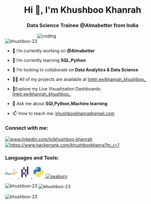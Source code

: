 <h1 align="center">Hi 👋, I'm Khushboo Khanrah</h1>
<h3 align="center">Data Science Trainee @Almabetter from India</h3>

<img align="right" alt="coding" width="400" src="https://camo.githubusercontent.com/a034f9ccd09e1d5f09cae408937e035d33fb1c616361f53a39bd050ab68d1b67/68747470733a2f2f6d656469612e74656e6f722e636f6d2f53353962506b543070716341414141432f70726f6772616d6d696e672e676966">

<p align="left"> <img src="https://komarev.com/ghpvc/?username=khushboo-23&label=Profile%20views&color=0e75b6&style=flat" alt="khushboo-23" /> </p>

- 🔭 I’m currently working on **@Almabetter**

- 🌱 I’m currently learning **SQL,Python**

- 👯 I’m looking to collaborate on **Data Analytics & Data Science**

- 👨‍💻 All of my projects are available at [linktr.ee/khanrah_khushboo_](linktr.ee/khanrah_khushboo_)

- 📝Explore my Live Visualization Dashboards: [linktr.ee/khanrah_khushboo_](linktr.ee/khanrah_khushboo_)

- 💬 Ask me about **SQl,Python,Machine learning**



- 📫 How to reach me: [khushbookhanra@gmail.com](khushbookhanra@gmail.com)

<h3 align="left">Connect with me:</h3>
<p align="left">
<a href="https://linkedin.com/in/www.linkedin.com/in/khushboo-khanrah" target="blank"><img align="center" src="https://raw.githubusercontent.com/rahuldkjain/github-profile-readme-generator/master/src/images/icons/Social/linked-in-alt.svg" alt="www.linkedin.com/in/khushboo-khanrah" height="30" width="40" /></a>
<a href="https://www.hackerrank.com/https://www.hackerrank.com/khushbookhanra?hr_r=1" target="blank"><img align="center" src="https://raw.githubusercontent.com/rahuldkjain/github-profile-readme-generator/master/src/images/icons/Social/hackerrank.svg" alt="https://www.hackerrank.com/khushbookhanra?hr_r=1" height="30" width="40" /></a>
</p>

<h3 align="left">Languages and Tools:</h3>
<p align="left"> <a href="https://www.mysql.com/" target="_blank" rel="noreferrer"> <img src="https://raw.githubusercontent.com/devicons/devicon/master/icons/mysql/mysql-original-wordmark.svg" alt="mysql" width="40" height="40"/> </a> <a href="https://pandas.pydata.org/" target="_blank" rel="noreferrer"> <img src="https://raw.githubusercontent.com/devicons/devicon/2ae2a900d2f041da66e950e4d48052658d850630/icons/pandas/pandas-original.svg" alt="pandas" width="40" height="40"/> </a> <a href="https://www.python.org" target="_blank" rel="noreferrer"> <img src="https://raw.githubusercontent.com/devicons/devicon/master/icons/python/python-original.svg" alt="python" width="40" height="40"/> </a> <a href="https://seaborn.pydata.org/" target="_blank" rel="noreferrer"> <img src="https://seaborn.pydata.org/_images/logo-mark-lightbg.svg" alt="seaborn" width="40" height="40"/> </a> </p>

<p><img align="left" src="https://github-readme-stats.vercel.app/api/top-langs?username=khushboo-23&show_icons=true&locale=en&layout=compact" alt="khushboo-23" /></p>

<p>&nbsp;<img align="center" src="https://github-readme-stats.vercel.app/api?username=khushboo-23&show_icons=true&locale=en" alt="khushboo-23" /></p>

<p><img align="center" src="https://github-readme-streak-stats.herokuapp.com/?user=khushboo-23&" alt="khushboo-23" /></p>
